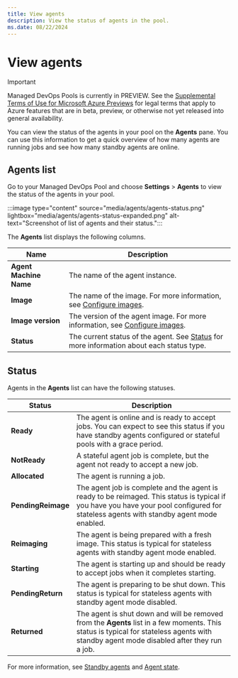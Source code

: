 ```yaml
---
title: View agents
description: View the status of agents in the pool.
ms.date: 08/22/2024
---
```


# View agents

> [!IMPORTANT]
> Managed DevOps Pools is currently in PREVIEW.
> See the [Supplemental Terms of Use for Microsoft Azure Previews](https://azure.microsoft.com/support/legal/preview-supplemental-terms/) for legal terms that apply to Azure features that are in beta, preview, or otherwise not yet released into general availability.

You can view the status of the agents in your pool on the **Agents** pane. You can use this information to get a quick overview of how many agents are running jobs and see how many standby agents are online.

## Agents list

Go to your Managed DevOps Pool and choose **Settings** > **Agents** to view the status of the agents in your pool.

:::image type="content" source="media/agents/agents-status.png" lightbox="media/agents/agents-status-expanded.png" alt-text="Screenshot of list of agents and their status.":::

The **Agents** list displays the following columns.

| Name | Description |
|------|-------------|
| **Agent Machine Name** | The name of the agent instance. |
| **Image** | The name of the image. For more information, see [Configure images](configure-images.md). |
| **Image version** | The version of the agent image. For more information, see [Configure images](configure-images.md). |
| **Status** | The current status of the agent. See [Status](#status) for more information about each status type. |

## Status

Agents in the **Agents** list can have the following statuses.

| Status | Description |
|--------|-------------|
| **Ready**  | The agent is online and is ready to accept jobs. You can expect to see this status if you have standby agents configured or stateful pools with a grace period. |
| **NotReady** | A stateful agent job is complete, but the agent not ready to accept a new job. |
| **Allocated** | The agent is running a job. |
| **PendingReimage** | The agent job is complete and the agent is ready to be reimaged. This status is typical if you have you have your pool configured for stateless agents with standby agent mode enabled. |
| **Reimaging** | The agent is being prepared with a fresh image. This status is typical for stateless agents with standby agent mode enabled. |
| **Starting** | The agent is starting up and should be ready to accept jobs when it completes starting. |
| **PendingReturn** | The agent is preparing to be shut down. This status is typical for stateless agents with standby agent mode disabled. |
| **Returned** | The agent is shut down and will be removed from the **Agents** list in a few moments. This status is typical for stateless agents with standby agent mode disabled after they run a job. |

For more information, see [Standby agents](configure-scaling.md#standby-agent-mode) and [Agent state](configure-scaling.md#agent-state).

